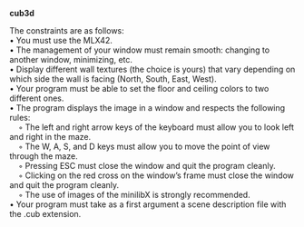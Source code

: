 <b>cub3d</b>

The constraints are as follows:<br>
• You must use the MLX42.<br>
• The management of your window must remain smooth: changing to another window, minimizing, etc.<br>
• Display different wall textures (the choice is yours) that vary depending on which
side the wall is facing (North, South, East, West).<br>
• Your program must be able to set the floor and ceiling colors to two different ones.<br>
• The program displays the image in a window and respects the following rules:<br>
&nbsp;&nbsp;&nbsp;&nbsp;◦ The left and right arrow keys of the keyboard must allow you to look left and
right in the maze.<br>
&nbsp;&nbsp;&nbsp;&nbsp;◦ The W, A, S, and D keys must allow you to move the point of view through
the maze.<br>
&nbsp;&nbsp;&nbsp;&nbsp;◦ Pressing ESC must close the window and quit the program cleanly.<br>
&nbsp;&nbsp;&nbsp;&nbsp;◦ Clicking on the red cross on the window’s frame must close the window and
quit the program cleanly.<br>
&nbsp;&nbsp;&nbsp;&nbsp;◦ The use of images of the minilibX is strongly recommended.<br>
• Your program must take as a first argument a scene description file with the .cub
extension.<br>
